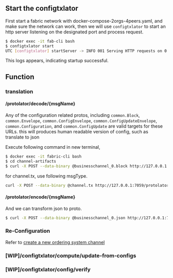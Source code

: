 ## Start the configtxlator

First start a fabric network with docker-compose-2orgs-4peers.yaml, and make sure the network can work, 
then we will use `configtxlator` to start an http server listening on the designated port and process request.

```bash
$ docker exec -it fab-cli bash
$ configtxlator start
UTC [configtxlator] startServer -> INFO 001 Serving HTTP requests on 0.0.0.0:7059

```
This logs appears, indicating startup successful.

## Function

### translation

#### /protolator/decode/{msgName}

Any of the configuration related protos, including `common.Block`, `common.Envelope`, `common.ConfigEnvelope`,
`common.ConfigUpdateEnvelope`, `common.Configuration`, and `common.ConfigUpdate` are valid targets for these URLs.
this will produces human readable version of config, such as translate to json

Execute following command in new terminal,
```bash
$ docker exec -it fabric-cli bash
$ cd channel-artifacts
$ curl -X POST --data-binary @businesschannel_0.block http://127.0.0.1:7059/protolator/decode/common.Block > businesschannel_0.json
```

for channel.tx, use following msgType.

```bash
curl -X POST --data-binary @channel.tx http://127.0.0.1:7059/protolator/decode/common.Envelope > channel.json
```

#### /protolator/encode/{msgName}

And we can transform json to proto.
```bash
$ curl -X POST --data-binary @businesschannel_0.json http://127.0.0.1:7059/protolator/encode/common.Block > businesschannel_0.block
```

### Re-Configuration

Refer to [create a new ordering system channel](http://hyperledger-fabric.readthedocs.io/en/latest/configtxlator.html#reconfiguration-example)

### [WIP]/configtxlator/compute/update-from-configs


### [WIP]/configtxlator/config/verify
